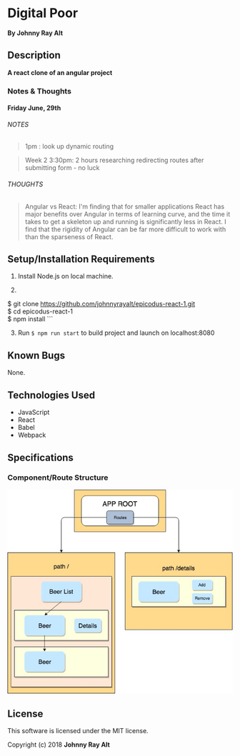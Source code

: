 # Digital Poor

**By Johnny Ray Alt**

## Description
**A react clone of an angular project**


### Notes & Thoughts

#### Friday June, 29th

###### NOTES

> 1pm : look up dynamic routing

> Week 2 3:30pm: 2 hours researching redirecting routes after submitting form - no luck

###### THOUGHTS

> Angular vs React: I'm finding that for smaller applications React has major benefits over Angular in terms of learning curve, and the time it takes to get a skeleton up and running is significantly less in React. I find that the rigidity of Angular can be far more difficult to work with than the sparseness of React.

## Setup/Installation Requirements

1. Install Node.js on local machine.

2. ```
$ git clone https://github.com/johnnyrayalt/epicodus-react-1.git \
$ cd epicodus-react-1 \
$ npm install ```

3. Run `$ npm run start` to build project and launch on localhost:8080

## Known Bugs

None.

## Technologies Used

- JavaScript
- React
- Babel
- Webpack

## Specifications

### Component/Route Structure

![Component Tree](src/assets/img/comptree.jpg?raw=true "Component Tree")


## License

This software is licensed under the MIT license.

Copyright (c) 2018 **Johnny Ray Alt**
